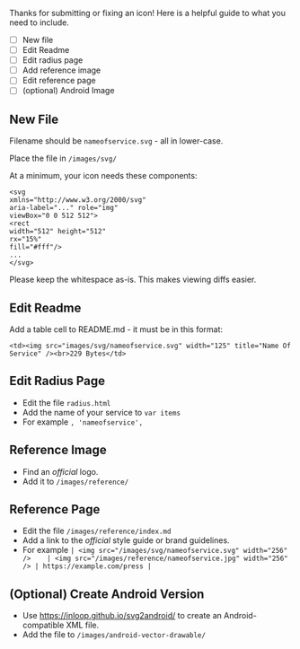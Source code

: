 Thanks for submitting or fixing an icon! Here is a helpful guide to what you need to include.

- [ ] New file
- [ ] Edit Readme
- [ ] Edit radius page
- [ ] Add reference image
- [ ] Edit reference page
- [ ] (optional) Android Image

## New File

Filename should be `nameofservice.svg` - all in lower-case.

Place the file in `/images/svg/`

At a minimum, your icon needs these components:

```
<svg
xmlns="http://www.w3.org/2000/svg"
aria-label="..." role="img"
viewBox="0 0 512 512">
<rect
width="512" height="512"
rx="15%"
fill="#fff"/>
...
</svg>
```

Please keep the whitespace as-is. This makes viewing diffs easier.

## Edit Readme

Add a table cell to README.md - it must be in this format:

```
<td><img src="images/svg/nameofservice.svg" width="125" title="Name Of Service" /><br>229 Bytes</td>
```

## Edit Radius Page

* Edit the file `radius.html`
* Add the name of your service to `var items`
* For example `, 'nameofservice', `

## Reference Image

* Find an *official* logo.
* Add it to `/images/reference/`

## Reference Page

* Edit the file `/images/reference/index.md`
* Add a link to the *official* style guide or brand guidelines.
* For example `| <img src="/images/svg/nameofservice.svg" width="256" />	| <img src="/images/reference/nameofservice.jpg" width="256" />	| https://example.com/press |`

## (Optional) Create Android Version

* Use https://inloop.github.io/svg2android/ to create an Android-compatible XML file.
* Add the file to `/images/android-vector-drawable/`
